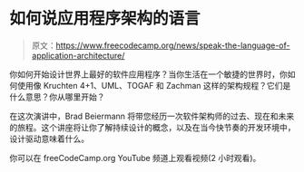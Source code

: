 # 如何说应用程序架构的语言

> 原文：<https://www.freecodecamp.org/news/speak-the-language-of-application-architecture/>

你如何开始设计世界上最好的软件应用程序？当你生活在一个敏捷的世界时，你如何使用像 Kruchten 4+1、UML、TOGAF 和 Zachman 这样的架构规程？它们是什么意思？你从哪里开始？

在这次演讲中，Brad Beiermann 将带您经历一次软件架构师的过去、现在和未来的旅程。这个讲座将让你了解持续设计的概念，以及在当今快节奏的开发环境中，设计驱动意味着什么。

你可以在 freeCodeCamp.org YouTube 频道上观看视频(2 小时观看)。‌